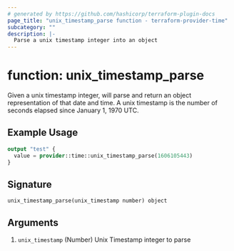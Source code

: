 ```yaml
---
# generated by https://github.com/hashicorp/terraform-plugin-docs
page_title: "unix_timestamp_parse function - terraform-provider-time"
subcategory: ""
description: |-
  Parse a unix timestamp integer into an object
---
```


# function: unix_timestamp_parse

Given a unix timestamp integer, will parse and return an object representation of that date and time. A unix timestamp is the number of seconds elapsed since January 1, 1970 UTC.

## Example Usage

```terraform
output "test" {
  value = provider::time::unix_timestamp_parse(1606105443)
}
```

## Signature

<!-- signature generated by tfplugindocs -->
```text
unix_timestamp_parse(unix_timestamp number) object
```

## Arguments

<!-- arguments generated by tfplugindocs -->
1. `unix_timestamp` (Number) Unix Timestamp integer to parse

